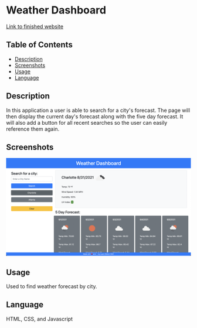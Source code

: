 # Weather Dashboard

[Link to finished website](https://lweine01.github.io/weather-dashboard/)

## Table of Contents
- [Description](#Description)
- [Screenshots](#Screenshots)
- [Usage](#Usage)
- [Language](#language)


## Description
In this application a user is able to search for a city's forecast. The page will then display the current day's forecast along with the five day forecast. It will also add a button for all recent searches so the user can easily reference them again.

## Screenshots
![Weather Dashboard Home page screenshot](./assets/images/screenshot.png)


## Usage
Used to find weather forecast by city.

## Language
HTML, CSS, and Javascript